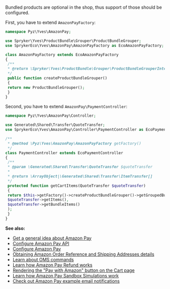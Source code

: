 Bundled products are optional in the shop, thus support of those should be configured.

First, you have to extend `AmazonPayFactory`:
```php
namespace Pyz\Yves\AmazonPay;

use Spryker\Yves\ProductBundle\Grouper\ProductBundleGrouper;
use SprykerEco\Yves\AmazonPay\AmazonPayFactory as EcoAmazonPayFactory;

class AmazonPayFactory extends EcoAmazonPayFactory
{
 /**
 * @return \Spryker\Yves\ProductBundle\Grouper\ProductBundleGrouperInterface
 */
 public function createProductBundleGrouper()
 {
 return new ProductBundleGrouper();
 }
}
```

Second, you have to extend `AmazonPay\PaymentController`:

```php
namespace Pyz\Yves\AmazonPay\Controller;

use Generated\Shared\Transfer\QuoteTransfer;
use SprykerEco\Yves\AmazonPay\Controller\PaymentController as EcoPaymentController;

/**
 * @method \Pyz\Yves\AmazonPay\AmazonPayFactory getFactory()
 */
class PaymentController extends EcoPaymentController
{
 /**
 * @param \Generated\Shared\Transfer\QuoteTransfer $quoteTransfer
 *
 * @return \ArrayObject|\Generated\Shared\Transfer\ItemTransfer[]
 */
 protected function getCartItems(QuoteTransfer $quoteTransfer)
 {
 return $this->getFactory()->createProductBundleGrouper()->getGroupedBundleItems(
 $quoteTransfer->getItems(),
 $quoteTransfer->getBundleItems()
 );
 }
}
```

<b>See also:</b>

* [Get a general idea about Amazon Pay](amazon-pay.htm)
* [Configure Amazon Pay API](amazon-pay-api.htm)
* [Configure Amazon Pay](amazon-pay-configuration-demoshop.htm)
* [Obtaining Amazon Order Reference and Shipping Addresses details](amazon-pay-configuration-demoshop.htm)
* [Learn about OMS commands](amazon-pay-state-machine.htm#OMS)
* [Learn how Amazon Pay Refund works](amazon-pay-refund.htm)
* [Rendering the "Pay with Amazon" button on the Cart page](amazon-pay-rendering-pay.htm)
* [Learn how Amazon Pay Sandbox Simulations work](amazon-pay-simulations.htm)
* [Check out Amazon Pay example email notifications](amazon-pay-email-notification.htm)

